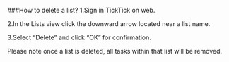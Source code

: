 ###How to delete a list?
1.Sign in TickTick on web.

2.In the Lists view click the downward arrow located near a list name.

3.Select “Delete” and click “OK” for confirmation.

Please note once a list is deleted, all tasks within that list will be removed.
